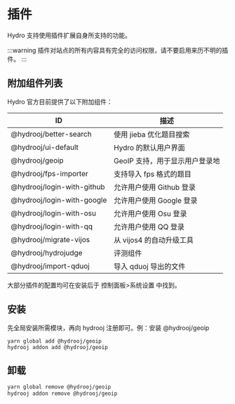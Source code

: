 # 插件

Hydro 支持使用插件扩展自身所支持的功能。

:::warning
插件对站点的所有内容具有完全的访问权限，请不要启用来历不明的插件。
:::

## 附加组件列表

Hydro 官方目前提供了以下附加组件：

| ID                         | 描述                           |
| -------------------------- | ------------------------------ |
| @hydrooj/better-search     | 使用 jieba 优化题目搜索        |
| @hydrooj/ui-default        | Hydro 的默认用户界面            |
| @hydrooj/geoip             | GeoIP 支持，用于显示用户登录地 |
| @hydrooj/fps-importer      | 支持导入 fps 格式的题目          |
| @hydrooj/login-with-github | 允许用户使用 Github 登录         |
| @hydrooj/login-with-google | 允许用户使用 Google 登录         |
| @hydrooj/login-with-osu    | 允许用户使用 Osu 登录            |
| @hydrooj/login-with-qq     | 允许用户使用 QQ 登录             |
| @hydrooj/migrate-vijos     | 从 vijos4 的自动升级工具         |
| @hydrooj/hydrojudge        | 评测组件                       |
| @hydrooj/import-qduoj      | 导入 qduoj 导出的文件            |

大部分插件的配置均可在安装后于 控制面板>系统设置 中找到。

## 安装

先全局安装所需模块，再向 hydrooj 注册即可。例：安装 @hydrooj/geoip

```
yarn global add @hydrooj/geoip
hydrooj addon add @hydrooj/geoip
```

## 卸载

```sh
yarn global remove @hydrooj/geoip
hydrooj addon remove @hydrooj/geoip
```

